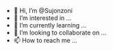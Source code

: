 - 👋 Hi, I’m @Sujonzoni
- 👀 I’m interested in ...
- 🌱 I’m currently learning ...
- 💞️ I’m looking to collaborate on ...
- 📫 How to reach me ...

<!---
Sujonzoni/Sujonzoni is a ✨ special ✨ repository because its `README.md` (this file) appears on your GitHub profile.
You can click the Preview link to take a look at your changes.
--->
